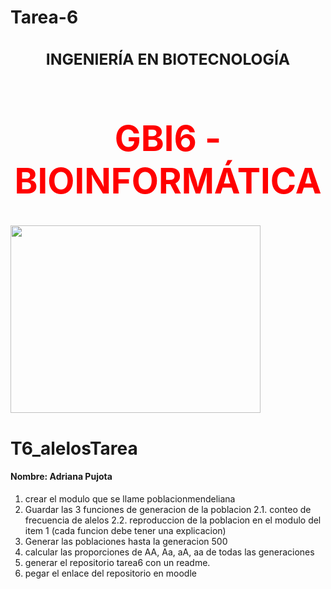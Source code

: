 # Tarea-6
### <center><h2> INGENIERÍA EN BIOTECNOLOGÍA</h2></center>
# <center><h1 style="color:red">GBI6 - BIOINFORMÁTICA</h1></center>


<img src="https://www.ikiam.edu.ec/img/logo-ikiam-grey.png" width=400 height=300 />

# T6_alelosTarea
#### Nombre: Adriana Pujota
1. crear el modulo que se llame poblacionmendeliana
2. Guardar las 3 funciones de generacion de la poblacion
2.1. conteo de frecuencia de alelos
2.2. reproduccion de la poblacion en el modulo del item 1 (cada funcion debe tener una explicacion)
3. Generar las poblaciones hasta la generacion 500
4. calcular las proporciones de AA, Aa, aA, aa de todas las generaciones
5. generar el repositorio tarea6 con un readme. 
6. pegar el enlace del repositorio en moodle
